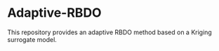# Adaptive-RBDO
This repository provides an adaptive RBDO method based on a Kriging surrogate model.
